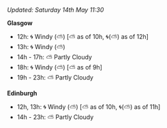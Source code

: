 *Updated: Saturday 14th May 11:30*

**Glasgow**

* 12h: :cyclone: Windy (:partly_sunny:) [:partly_sunny: as of 10h, :cyclone:(:partly_sunny:) as of 12h]
* 13h: :cyclone: Windy (:partly_sunny:)
* 14h - 17h: :partly_sunny: Partly Cloudy
* 18h: :cyclone: Windy (:partly_sunny:) [:partly_sunny: as of 9h]
* 19h - 23h: :partly_sunny: Partly Cloudy

**Edinburgh**

* 12h, 13h: :cyclone: Windy (:partly_sunny:) [:partly_sunny: as of 10h, :cyclone:(:partly_sunny:) as of 11h]
* 14h - 23h: :partly_sunny: Partly Cloudy
